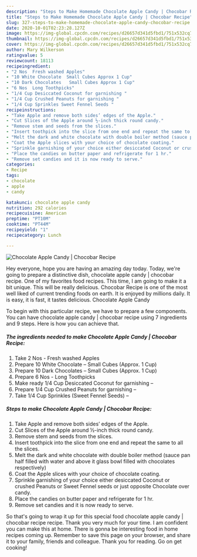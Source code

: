 ```yaml
---
description: "Steps to Make Homemade Chocolate Apple Candy | Chocobar Recipe"
title: "Steps to Make Homemade Chocolate Apple Candy | Chocobar Recipe"
slug: 327-steps-to-make-homemade-chocolate-apple-candy-chocobar-recipe
date: 2020-10-01T02:23:28.127Z
image: https://img-global.cpcdn.com/recipes/d26657d341d5fbd1/751x532cq70/chocolate-apple-candy-chocobar-recipe-recipe-main-photo.jpg
thumbnail: https://img-global.cpcdn.com/recipes/d26657d341d5fbd1/751x532cq70/chocolate-apple-candy-chocobar-recipe-recipe-main-photo.jpg
cover: https://img-global.cpcdn.com/recipes/d26657d341d5fbd1/751x532cq70/chocolate-apple-candy-chocobar-recipe-recipe-main-photo.jpg
author: Mary Wilkerson
ratingvalue: 5
reviewcount: 18113
recipeingredient:
- "2 Nos  Fresh washed Apples"
- "10 White Chocolate  Small Cubes Approx 1 Cup"
- "10 Dark Chocolates   Small Cubes Approx 1 Cup"
- "6 Nos  Long Toothpicks"
- "1/4 Cup Desiccated Coconut for garnishing "
- "1/4 Cup Crushed Peanuts for garnishing "
- "1/4 Cup Sprinkles Sweet Fennel Seeds "
recipeinstructions:
- "Take Apple and remove both sides’ edges of the Apple."
- "Cut Slices of the Apple around ½-inch thick round candy."
- "Remove stem and seeds from the slices."
- "Insert toothpick into the slice from one end and repeat the same to all the slices."
- "Melt the dark and white chocolate with double boiler method (sauce pan half filled with water and above it glass bowl filled with chocolates respectively)"
- "Coat the Apple slices with your choice of chocolate coating."
- "Sprinkle garnishing of your choice either desiccated Coconut or crushed Peanuts or Sweet Fennel seeds or just opposite Chocolate over candy."
- "Place the candies on butter paper and refrigerate for 1 hr."
- "Remove set candies and it is now ready to serve."
categories:
- Recipe
tags:
- chocolate
- apple
- candy

katakunci: chocolate apple candy 
nutrition: 292 calories
recipecuisine: American
preptime: "PT10M"
cooktime: "PT44M"
recipeyield: "1"
recipecategory: Lunch

---
```



![Chocolate Apple Candy | Chocobar Recipe](https://img-global.cpcdn.com/recipes/d26657d341d5fbd1/751x532cq70/chocolate-apple-candy-chocobar-recipe-recipe-main-photo.jpg)

Hey everyone, hope you are having an amazing day today. Today, we're going to prepare a distinctive dish, chocolate apple candy | chocobar recipe. One of my favorites food recipes. This time, I am going to make it a bit unique. This will be really delicious.
 Chocobar Recipe is one of the most well liked of current trending foods on earth. It is enjoyed by millions daily. It is easy, it is fast, it tastes delicious. Chocolate Apple Candy 




To begin with this particular recipe, we have to prepare a few components. You can have chocolate apple candy | chocobar recipe using 7 ingredients and 9 steps. Here is how you can achieve that.

<!--inarticleads1-->

##### The ingredients needed to make Chocolate Apple Candy | Chocobar Recipe:

1. Take 2 Nos - Fresh washed Apples
1. Prepare 10 White Chocolate – Small Cubes (Approx. 1 Cup)
1. Prepare 10 Dark Chocolates –  Small Cubes (Approx. 1 Cup)
1. Prepare 6 Nos - Long Toothpicks
1. Make ready 1/4 Cup Desiccated Coconut for garnishing –
1. Prepare 1/4 Cup Crushed Peanuts for garnishing –
1. Take 1/4 Cup Sprinkles (Sweet Fennel Seeds) –




<!--inarticleads2-->

##### Steps to make Chocolate Apple Candy | Chocobar Recipe:

1. Take Apple and remove both sides’ edges of the Apple.
1. Cut Slices of the Apple around ½-inch thick round candy.
1. Remove stem and seeds from the slices.
1. Insert toothpick into the slice from one end and repeat the same to all the slices.
1. Melt the dark and white chocolate with double boiler method (sauce pan half filled with water and above it glass bowl filled with chocolates respectively)
1. Coat the Apple slices with your choice of chocolate coating.
1. Sprinkle garnishing of your choice either desiccated Coconut or crushed Peanuts or Sweet Fennel seeds or just opposite Chocolate over candy.
1. Place the candies on butter paper and refrigerate for 1 hr.
1. Remove set candies and it is now ready to serve.




So that's going to wrap it up for this special food chocolate apple candy | chocobar recipe recipe. Thank you very much for your time. I am confident you can make this at home. There is gonna be interesting food in home recipes coming up. Remember to save this page on your browser, and share it to your family, friends and colleague. Thank you for reading. Go on get cooking!
